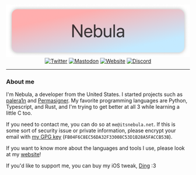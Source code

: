 <center>
    <img src="./images/banner.png" alt="Banner">
    <a href="https://twitter.com/itsnebulalol"><img alt="Twitter" src="https://img.shields.io/badge/Twitter-1DA1F2?style=for-the-badge&logo=twitter&logoColor=white"></a>
    <a href="https://procursus.social/@nebula"><img alt="Mastodon" src="https://img.shields.io/badge/Mastodon-6364FF?style=for-the-badge&logo=Mastodon&logoColor=white"></a>
    <a href="https://itsnebula.net"><img alt="Website" src="https://img.shields.io/badge/website-000000?style=for-the-badge&logo=google-chrome&logoColor=white"></a>
    <a href="https://discord.gg/palera1n"><img alt="Discord" src="https://img.shields.io/badge/Discord-5865F2?style=for-the-badge&logo=discord&logoColor=white"></a>
</center>

---

### About me

I'm Nebula, a developer from the United States. I started projects such as [palera1n](https://github.com/palera1n/palera1n) and [Permasigner](https://github.com/permasigner/permasigner). My favorite programming languages are Python, Typescript, and Rust, and I'm trying to get better at all 3 while learning a little C too.

If you need to contact me, you can do so at `me@itsnebula.net`. If this is some sort of security issue or private information, please encrypt your email with [my GPG key](https://static.itsnebula.net/gpgkey.asc) (`FB04F6C8EC56DA32F33008C53D1B28A5FACCB53B`).

If you want to know more about the languages and tools I use, please look at my [website](https://itsnebula.net)!

If you'd like to support me, you can buy my iOS tweak, [Ding](https://chariz.com/buy/ding) :3
